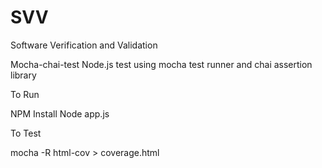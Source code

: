 SVV
===

Software Verification and Validation

Mocha-chai-test
Node.js test using mocha test runner and chai assertion library

To Run

NPM Install Node app.js

To Test

mocha -R html-cov > coverage.html
